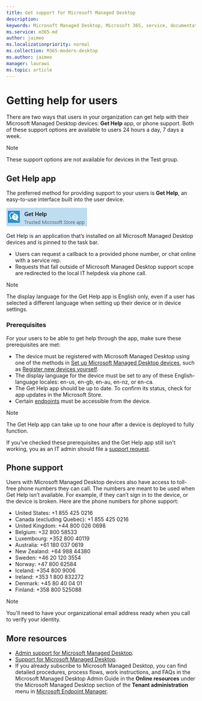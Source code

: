 ```yaml
---
title: Get support for Microsoft Managed Desktop
description:  
keywords: Microsoft Managed Desktop, Microsoft 365, service, documentation
ms.service: m365-md
author: jaimeo
ms.localizationpriority: normal
ms.collection: M365-modern-desktop
ms.author: jaimeo
manager: laurawi
ms.topic: article
---
```


# Getting help for users

There are two ways that users in your organization can get help with their Microsoft Managed Desktop devices: **Get Help** app, or phone support. Both of these support options are available to users 24 hours a day, 7 days a week.
 
>[!NOTE]
>These support options are not available for devices in the Test group.

## Get Help app

The preferred method for providing support to your users is **Get Help**, an easy-to-use interface built into the user device.  

![Get Help app icon](../../media/get-help.png)

Get Help is an application that’s installed on all Microsoft Managed Desktop devices and is pinned to the task bar. 

- Users can request a callback to a provided phone number, or chat online with a service rep.
- Requests that fall outside of Microsoft Managed Desktop support scope are redirected to the local IT helpdesk via phone call.

> [!NOTE]
> The display language for the Get Help app is English only, even if a user has selected a different language when setting up their device or in device settings. 

### Prerequisites
For your users to be able to get help through the app, make sure these prerequisites are met:

- The device must be registered with Microsoft Managed Desktop using one of the methods in [Set up Microsoft Managed Desktop devices](../get-started/set-up-devices.md), such as [Register new devices yourself](../get-started/register-devices-self.md).
- The display language for the device must be set to any of these English-language locales: en-us, en-gb, en-au, en-nz, or en-ca.
- The Get Help app should be up to date. To confirm its status, check for app updates in the Microsoft Store.
- Certain [endpoints](../get-ready/network.md#endpoints-allowed-that-are-necessary-for-microsoft-managed-desktop) must be accessible from the device.

> [!NOTE]
> The Get Help app can take up to one hour after a device is deployed to fully function.

If you've checked these prerequisites and the Get Help app still isn't working, you as an IT admin should file a [support request](admin-support.md).

## Phone support

Users with Microsoft Managed Desktop devices also have access to toll-free phone numbers they can call. The numbers are meant to be used when Get Help isn’t available. For example, if they can’t sign in to the device, or the device is broken. Here are the phone numbers for phone support:

- United States: +1 855 425 0216
- Canada (excluding Quebec): +1 855 425 0216
- United Kingdom: +44 800 026 0698
- Belgium: +32 800 58533
- Luxembourg: +352 800 40119
- Australia: +61 180 037 0619
- New Zealand: +64 988 44380
- Sweden: +46 20 120 3554
- Norway: +47 800 62584
- Iceland: +354 800 9006
- Ireland: +353 1 800 832272
- Denmark: +45 80 40 04 01
- Finland: +358 800 525088

>[!NOTE]
>You'll need to have your organizational email address ready when you call to verify your identity. 

## More resources
- [Admin support for Microsoft Managed Desktop](admin-support.md). 
- [Support for Microsoft Managed Desktop](../service-description/support.md).
- If you already subscribe to Microsoft Managed Desktop, you can find detailed procedures, process flows, work instructions, and FAQs in the Microsoft Managed Desktop Admin Guide in the **Online resources** under the Microsoft Managed Desktop section of the **Tenant administration** menu in [Microsoft Endpoint Manager](https://endpoint.microsoft.com/).

